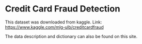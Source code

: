 # Credit Card Fraud Detection
This dataset was downloaded from kaggle.
Link: https://www.kaggle.com/mlg-ulb/creditcardfraud

The data description and dictionary can also be found on this site.
